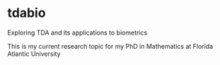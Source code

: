 # tdabio
Exploring TDA and its applications to biometrics

This is my current research topic for my PhD in Mathematics at Florida Atlantic University
